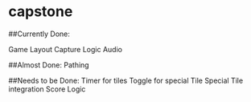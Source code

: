 # capstone



##Currently Done:

Game Layout
Capture Logic
Audio

##Almost Done:
Pathing

##Needs to be Done:
Timer for tiles
Toggle for special Tile
Special Tile integration
Score Logic

